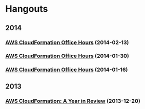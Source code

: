# Hangouts
## 2014
### [AWS CloudFormation Office Hours](20140213_cfn/README.md) (2014-02-13)
### [AWS CloudFormation Office Hours](20140130_cfn/README.md) (2014-01-30)
### [AWS CloudFormation Office Hours](20140116_cfn/README.md) (2014-01-16)
## 2013
### [AWS CloudFormation: A Year in Review](20131220_cfn/README.md) (2013-12-20)